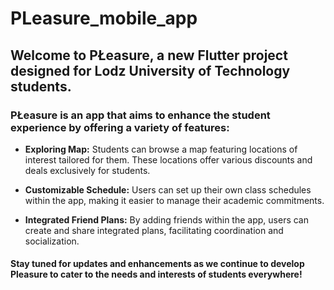 # PLeasure_mobile_app

## Welcome to PŁeasure, a new Flutter project designed for Lodz University of Technology students.

### PŁeasure is an app that aims to enhance the student experience by offering a variety of features:

- **Exploring Map:** Students can browse a map featuring locations of interest tailored for them. These locations offer various discounts and deals exclusively for students.

- **Customizable Schedule:** Users can set up their own class schedules within the app, making it easier to manage their academic commitments.

- **Integrated Friend Plans:** By adding friends within the app, users can create and share integrated plans, facilitating coordination and socialization.

#### Stay tuned for updates and enhancements as we continue to develop Pleasure to cater to the needs and interests of students everywhere!
